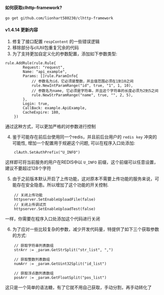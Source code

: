 #### 如何获取clhttp-framework?

```
go get github.com/lionhart580230/clhttp-framework
```


#### v1.4.14 更新内容
1. 修复了接口配置 `respContent` 的一些错误逻辑
2. 移除部分与clUtil包重复冗余的代码
3. 为了支持更加自定义化的参数配置，添加如下参数类型:
```
rule.AddRule(rule.Rule{
		Request: "request",
		Name: "api_example",
		Params: []rule.ParamInfo{
			// 参数名为id，它必须是整数，并且值范围必须在1到10之间
			rule.NewIntParamRange("id", true, "1", 1, 10),
			// 参数名为name, 它必须是字符串，并且这个字符串的长度必须为2到5之间
			rule.NewStrParamRange("name", true, "", 2, 5),
		},
		Login: true,
		CallBack: example.ApiExample,
		CacheExpire: 180,
	})
```
通过这种方式，可以更加严格的对参数进行控制

4. 鉴于可能存在前后台使用同一个redis，并且前后台用户的 `redis key` 冲突的可能性, 增加一个配置用于规避这个问题, 可以在程序入口处添加:
```
    clAuth.SetAuthPrefix("U_INFO")
```
这样即可将当前服务的用户在REDIS中以 `U_INFO` 前缀，这个前缀可以任意设置，建议不要超过128个字符

5. 由于之前版本默认开启了上传功能，这对原本不需要上传功能的服务来说，可能存在安全隐患。所以增加了这个功能的开关控制.
```
    // 关闭上传功能
	httpserver.SetEnableUploadFile(false)
	// 关闭上传调试页
	httpserver.SetEnableUploadTest(false)
```
一样，你需要在程序入口处添加这个代码进行关闭

6. 为了应对一些比较复杂的参数，减少开发代码量，特提供了如下三个获取参数的方式:
```
    // 获取字符串列表数组
	strArr := _param.GetStrSplit("str_list", ",")

	// 获取整数列表数组
	numArr := _param.GetUint32Split("id_list")

	// 获取浮点数列表数组
	posArr := _param.GetFloatSplit("pos_list")
```
这只是一个简单的语法糖，有了它就不用自己获取，手动分割，再手动转化了